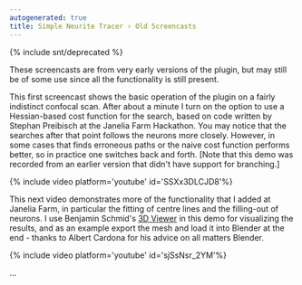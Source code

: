 ```yaml
---
autogenerated: true
title: Simple Neurite Tracer › Old Screencasts
---
```


{% include snt/deprecated %}


These screencasts are from very early versions of the plugin, but may still be of some use since all the functionality is still present.

This first screencast shows the basic operation of the plugin on a fairly indistinct confocal scan. After about a minute I turn on the option to use a Hessian-based cost function for the search, based on code written by Stephan Preibisch at the Janelia Farm Hackathon. You may notice that the searches after that point follows the neurons more closely. However, in some cases that finds erroneous paths or the naive cost function performs better, so in practice one switches back and forth. \[Note that this demo was recorded from an earlier version that didn't have support for branching.\]

{% include video platform='youtube' id='SSXx3DLCJD8'%}

This next video demonstrates more of the functionality that I added at Janelia Farm, in particular the fitting of centre lines and the filling-out of neurons. I use Benjamin Schmid's [3D Viewer](/plugins/3d-viewer) in this demo for visualizing the results, and as an example export the mesh and load it into Blender at the end - thanks to Albert Cardona for his advice on all matters Blender.

{% include video platform='youtube' id='sjSsNsr\_2YM'%}

...
